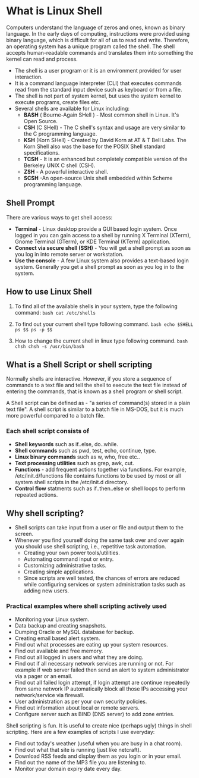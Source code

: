 # What is Linux Shell

Computers understand the language of zeros and ones, known as binary language. In the early days of computing, instructions were provided using binary language, which is difficult for all of us to read and write. Therefore, an operating system has a unique program called the shell. The shell accepts human-readable commands and translates them into something the kernel can read and process.

- The shell is a user program or it is an environment provided for user interaction.
- It is a command language interpreter (CLI) that executes commands read from the standard input device such as keyboard or from a file.
- The shell is not part of system kernel, but uses the system kernel to execute programs, create files etc.
- Several shells are available for Linux including:
    - **BASH** ( Bourne-Again SHell ) - Most common shell in Linux. It's Open Source.
    - **CSH** (C SHell) - The C shell's syntax and usage are very similar to the C programming language.
    - **KSH** (Korn SHell) - Created by David Korn at AT & T Bell Labs. The Korn Shell also was the base for the POSIX Shell standard specifications.
    - **TCSH** - It is an enhanced but completely compatible version of the Berkeley UNIX C shell (CSH).
    - **ZSH** - A powerful interactive shell.
    - **SCSH** -An open-source Unix shell embedded within Scheme programming language.

## Shell Prompt
There are various ways to get shell access:

- **Terminal** - Linux desktop provide a GUI based login system. Once logged in you can gain access to a shell by running X Terminal (XTerm), Gnome Terminal (GTerm), or KDE Terminal (KTerm) application.
- **Connect via secure shell (SSH)** - You will get a shell prompt as soon as you log in into remote server or workstation.
- **Use the console** - A few Linux system also provides a text-based login system. Generally you get a shell prompt as soon as you log in to the system.

## How to use Linux Shell

1. To find all of the available shells in your system, type the following command:
``bash
cat /etc/shells
``

2. To find out your current shell type following command.
``bash
echo $SHELL
ps $$
ps -p $$
``

3. How to change the current shell in linux type following command.
``bash
chsh
chsh -s /usr/bin/bash
``

## What is a Shell Script or shell scripting
Normally shells are interactive. However, if you store a sequence of commands to a text file and tell the shell to execute the text file instead of entering the commands, that is known as a shell program or shell script.

A Shell script can be defined as - "a series of command(s) stored in a plain text file". A shell script is similar to a batch file in MS-DOS, but it is much more powerful compared to a batch file.

### Each shell script consists of
- **Shell keywords** such as if..else, do..while.
- **Shell commands** such as pwd, test, echo, continue, type.
- **Linux binary commands** such as w, who, free etc..
- **Text processing utilities** such as grep, awk, cut.
- **Functions** - add frequent actions together via functions. For example, /etc/init.d/functions file contains functions to be used by most or all system shell scripts in the /etc/init.d directory.
- **Control flow** statments such as if..then..else or shell loops to perform repeated actions.


## Why shell scripting?
- Shell scripts can take input from a user or file and output them to the screen.
- Whenever you find yourself doing the same task over and over again you should use shell scripting, i.e., repetitive task automation.
    - Creating your own power tools/utilities.
    - Automating command input or entry.
    - Customizing administrative tasks.
    - Creating simple applications.
    - Since scripts are well tested, the chances of errors are reduced while configuring services or system administration tasks such as adding new users.

### Practical examples where shell scripting actively used
- Monitoring your Linux system.
- Data backup and creating snapshots.
- Dumping Oracle or MySQL database for backup.
- Creating email based alert system.
- Find out what processes are eating up your system resources.
- Find out available and free memory.
- Find out all logged in users and what they are doing.
- Find out if all necessary network services are running or not. For example if web server failed then send an alert to system administrator via a pager or an email.
- Find out all failed login attempt, if login attempt are continue repeatedly from same network IP automatically block all those IPs accessing your network/service via firewall.
- User administration as per your own security policies.
- Find out information about local or remote servers.
- Configure server such as BIND (DNS server) to add zone entries.

Shell scripting is fun. It is useful to create nice (perhaps ugly) things in shell scripting. Here are a few examples of scripts I use everyday:

- Find out today's weather (useful when you are busy in a chat room).
- Find out what that site is running (just like netcraft).
- Download RSS feeds and display them as you login or in your email.
- Find out the name of the MP3 file you are listening to.
- Monitor your domain expiry date every day.